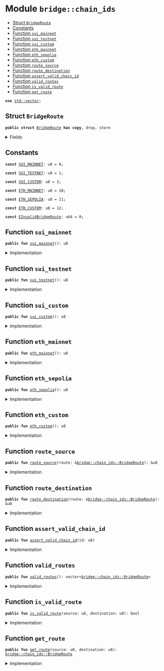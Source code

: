 
<a name="bridge_chain_ids"></a>

# Module `bridge::chain_ids`



-  [Struct `BridgeRoute`](#bridge_chain_ids_BridgeRoute)
-  [Constants](#@Constants_0)
-  [Function `sui_mainnet`](#bridge_chain_ids_sui_mainnet)
-  [Function `sui_testnet`](#bridge_chain_ids_sui_testnet)
-  [Function `sui_custom`](#bridge_chain_ids_sui_custom)
-  [Function `eth_mainnet`](#bridge_chain_ids_eth_mainnet)
-  [Function `eth_sepolia`](#bridge_chain_ids_eth_sepolia)
-  [Function `eth_custom`](#bridge_chain_ids_eth_custom)
-  [Function `route_source`](#bridge_chain_ids_route_source)
-  [Function `route_destination`](#bridge_chain_ids_route_destination)
-  [Function `assert_valid_chain_id`](#bridge_chain_ids_assert_valid_chain_id)
-  [Function `valid_routes`](#bridge_chain_ids_valid_routes)
-  [Function `is_valid_route`](#bridge_chain_ids_is_valid_route)
-  [Function `get_route`](#bridge_chain_ids_get_route)


<pre><code><b>use</b> <a href="../std/vector.md#std_vector">std::vector</a>;
</code></pre>



<a name="bridge_chain_ids_BridgeRoute"></a>

## Struct `BridgeRoute`



<pre><code><b>public</b> <b>struct</b> <a href="../bridge/chain_ids.md#bridge_chain_ids_BridgeRoute">BridgeRoute</a> <b>has</b> <b>copy</b>, drop, store
</code></pre>



<details>
<summary>Fields</summary>


<dl>
<dt>
<code>source: u8</code>
</dt>
<dd>
</dd>
<dt>
<code>destination: u8</code>
</dt>
<dd>
</dd>
</dl>


</details>

<a name="@Constants_0"></a>

## Constants


<a name="bridge_chain_ids_SUI_MAINNET"></a>



<pre><code><b>const</b> <a href="../bridge/chain_ids.md#bridge_chain_ids_SUI_MAINNET">SUI_MAINNET</a>: u8 = 0;
</code></pre>



<a name="bridge_chain_ids_SUI_TESTNET"></a>



<pre><code><b>const</b> <a href="../bridge/chain_ids.md#bridge_chain_ids_SUI_TESTNET">SUI_TESTNET</a>: u8 = 1;
</code></pre>



<a name="bridge_chain_ids_SUI_CUSTOM"></a>



<pre><code><b>const</b> <a href="../bridge/chain_ids.md#bridge_chain_ids_SUI_CUSTOM">SUI_CUSTOM</a>: u8 = 2;
</code></pre>



<a name="bridge_chain_ids_ETH_MAINNET"></a>



<pre><code><b>const</b> <a href="../bridge/chain_ids.md#bridge_chain_ids_ETH_MAINNET">ETH_MAINNET</a>: u8 = 10;
</code></pre>



<a name="bridge_chain_ids_ETH_SEPOLIA"></a>



<pre><code><b>const</b> <a href="../bridge/chain_ids.md#bridge_chain_ids_ETH_SEPOLIA">ETH_SEPOLIA</a>: u8 = 11;
</code></pre>



<a name="bridge_chain_ids_ETH_CUSTOM"></a>



<pre><code><b>const</b> <a href="../bridge/chain_ids.md#bridge_chain_ids_ETH_CUSTOM">ETH_CUSTOM</a>: u8 = 12;
</code></pre>



<a name="bridge_chain_ids_EInvalidBridgeRoute"></a>



<pre><code><b>const</b> <a href="../bridge/chain_ids.md#bridge_chain_ids_EInvalidBridgeRoute">EInvalidBridgeRoute</a>: u64 = 0;
</code></pre>



<a name="bridge_chain_ids_sui_mainnet"></a>

## Function `sui_mainnet`



<pre><code><b>public</b> <b>fun</b> <a href="../bridge/chain_ids.md#bridge_chain_ids_sui_mainnet">sui_mainnet</a>(): u8
</code></pre>



<details>
<summary>Implementation</summary>


<pre><code><b>public</b> <b>fun</b> <a href="../bridge/chain_ids.md#bridge_chain_ids_sui_mainnet">sui_mainnet</a>(): u8 { <a href="../bridge/chain_ids.md#bridge_chain_ids_SUI_MAINNET">SUI_MAINNET</a> }
</code></pre>



</details>

<a name="bridge_chain_ids_sui_testnet"></a>

## Function `sui_testnet`



<pre><code><b>public</b> <b>fun</b> <a href="../bridge/chain_ids.md#bridge_chain_ids_sui_testnet">sui_testnet</a>(): u8
</code></pre>



<details>
<summary>Implementation</summary>


<pre><code><b>public</b> <b>fun</b> <a href="../bridge/chain_ids.md#bridge_chain_ids_sui_testnet">sui_testnet</a>(): u8 { <a href="../bridge/chain_ids.md#bridge_chain_ids_SUI_TESTNET">SUI_TESTNET</a> }
</code></pre>



</details>

<a name="bridge_chain_ids_sui_custom"></a>

## Function `sui_custom`



<pre><code><b>public</b> <b>fun</b> <a href="../bridge/chain_ids.md#bridge_chain_ids_sui_custom">sui_custom</a>(): u8
</code></pre>



<details>
<summary>Implementation</summary>


<pre><code><b>public</b> <b>fun</b> <a href="../bridge/chain_ids.md#bridge_chain_ids_sui_custom">sui_custom</a>(): u8 { <a href="../bridge/chain_ids.md#bridge_chain_ids_SUI_CUSTOM">SUI_CUSTOM</a> }
</code></pre>



</details>

<a name="bridge_chain_ids_eth_mainnet"></a>

## Function `eth_mainnet`



<pre><code><b>public</b> <b>fun</b> <a href="../bridge/chain_ids.md#bridge_chain_ids_eth_mainnet">eth_mainnet</a>(): u8
</code></pre>



<details>
<summary>Implementation</summary>


<pre><code><b>public</b> <b>fun</b> <a href="../bridge/chain_ids.md#bridge_chain_ids_eth_mainnet">eth_mainnet</a>(): u8 { <a href="../bridge/chain_ids.md#bridge_chain_ids_ETH_MAINNET">ETH_MAINNET</a> }
</code></pre>



</details>

<a name="bridge_chain_ids_eth_sepolia"></a>

## Function `eth_sepolia`



<pre><code><b>public</b> <b>fun</b> <a href="../bridge/chain_ids.md#bridge_chain_ids_eth_sepolia">eth_sepolia</a>(): u8
</code></pre>



<details>
<summary>Implementation</summary>


<pre><code><b>public</b> <b>fun</b> <a href="../bridge/chain_ids.md#bridge_chain_ids_eth_sepolia">eth_sepolia</a>(): u8 { <a href="../bridge/chain_ids.md#bridge_chain_ids_ETH_SEPOLIA">ETH_SEPOLIA</a> }
</code></pre>



</details>

<a name="bridge_chain_ids_eth_custom"></a>

## Function `eth_custom`



<pre><code><b>public</b> <b>fun</b> <a href="../bridge/chain_ids.md#bridge_chain_ids_eth_custom">eth_custom</a>(): u8
</code></pre>



<details>
<summary>Implementation</summary>


<pre><code><b>public</b> <b>fun</b> <a href="../bridge/chain_ids.md#bridge_chain_ids_eth_custom">eth_custom</a>(): u8 { <a href="../bridge/chain_ids.md#bridge_chain_ids_ETH_CUSTOM">ETH_CUSTOM</a> }
</code></pre>



</details>

<a name="bridge_chain_ids_route_source"></a>

## Function `route_source`



<pre><code><b>public</b> <b>fun</b> <a href="../bridge/chain_ids.md#bridge_chain_ids_route_source">route_source</a>(route: &<a href="../bridge/chain_ids.md#bridge_chain_ids_BridgeRoute">bridge::chain_ids::BridgeRoute</a>): &u8
</code></pre>



<details>
<summary>Implementation</summary>


<pre><code><b>public</b> <b>fun</b> <a href="../bridge/chain_ids.md#bridge_chain_ids_route_source">route_source</a>(route: &<a href="../bridge/chain_ids.md#bridge_chain_ids_BridgeRoute">BridgeRoute</a>): &u8 {
    &route.source
}
</code></pre>



</details>

<a name="bridge_chain_ids_route_destination"></a>

## Function `route_destination`



<pre><code><b>public</b> <b>fun</b> <a href="../bridge/chain_ids.md#bridge_chain_ids_route_destination">route_destination</a>(route: &<a href="../bridge/chain_ids.md#bridge_chain_ids_BridgeRoute">bridge::chain_ids::BridgeRoute</a>): &u8
</code></pre>



<details>
<summary>Implementation</summary>


<pre><code><b>public</b> <b>fun</b> <a href="../bridge/chain_ids.md#bridge_chain_ids_route_destination">route_destination</a>(route: &<a href="../bridge/chain_ids.md#bridge_chain_ids_BridgeRoute">BridgeRoute</a>): &u8 {
    &route.destination
}
</code></pre>



</details>

<a name="bridge_chain_ids_assert_valid_chain_id"></a>

## Function `assert_valid_chain_id`



<pre><code><b>public</b> <b>fun</b> <a href="../bridge/chain_ids.md#bridge_chain_ids_assert_valid_chain_id">assert_valid_chain_id</a>(id: u8)
</code></pre>



<details>
<summary>Implementation</summary>


<pre><code><b>public</b> <b>fun</b> <a href="../bridge/chain_ids.md#bridge_chain_ids_assert_valid_chain_id">assert_valid_chain_id</a>(id: u8) {
    <b>assert</b>!(
        id == <a href="../bridge/chain_ids.md#bridge_chain_ids_SUI_MAINNET">SUI_MAINNET</a> ||
        id == <a href="../bridge/chain_ids.md#bridge_chain_ids_SUI_TESTNET">SUI_TESTNET</a> ||
        id == <a href="../bridge/chain_ids.md#bridge_chain_ids_SUI_CUSTOM">SUI_CUSTOM</a> ||
        id == <a href="../bridge/chain_ids.md#bridge_chain_ids_ETH_MAINNET">ETH_MAINNET</a> ||
        id == <a href="../bridge/chain_ids.md#bridge_chain_ids_ETH_SEPOLIA">ETH_SEPOLIA</a> ||
        id == <a href="../bridge/chain_ids.md#bridge_chain_ids_ETH_CUSTOM">ETH_CUSTOM</a>,
        <a href="../bridge/chain_ids.md#bridge_chain_ids_EInvalidBridgeRoute">EInvalidBridgeRoute</a>,
    )
}
</code></pre>



</details>

<a name="bridge_chain_ids_valid_routes"></a>

## Function `valid_routes`



<pre><code><b>public</b> <b>fun</b> <a href="../bridge/chain_ids.md#bridge_chain_ids_valid_routes">valid_routes</a>(): vector&lt;<a href="../bridge/chain_ids.md#bridge_chain_ids_BridgeRoute">bridge::chain_ids::BridgeRoute</a>&gt;
</code></pre>



<details>
<summary>Implementation</summary>


<pre><code><b>public</b> <b>fun</b> <a href="../bridge/chain_ids.md#bridge_chain_ids_valid_routes">valid_routes</a>(): vector&lt;<a href="../bridge/chain_ids.md#bridge_chain_ids_BridgeRoute">BridgeRoute</a>&gt; {
    vector[
        <a href="../bridge/chain_ids.md#bridge_chain_ids_BridgeRoute">BridgeRoute</a> { source: <a href="../bridge/chain_ids.md#bridge_chain_ids_SUI_MAINNET">SUI_MAINNET</a>, destination: <a href="../bridge/chain_ids.md#bridge_chain_ids_ETH_MAINNET">ETH_MAINNET</a> },
        <a href="../bridge/chain_ids.md#bridge_chain_ids_BridgeRoute">BridgeRoute</a> { source: <a href="../bridge/chain_ids.md#bridge_chain_ids_ETH_MAINNET">ETH_MAINNET</a>, destination: <a href="../bridge/chain_ids.md#bridge_chain_ids_SUI_MAINNET">SUI_MAINNET</a> },
        <a href="../bridge/chain_ids.md#bridge_chain_ids_BridgeRoute">BridgeRoute</a> { source: <a href="../bridge/chain_ids.md#bridge_chain_ids_SUI_TESTNET">SUI_TESTNET</a>, destination: <a href="../bridge/chain_ids.md#bridge_chain_ids_ETH_SEPOLIA">ETH_SEPOLIA</a> },
        <a href="../bridge/chain_ids.md#bridge_chain_ids_BridgeRoute">BridgeRoute</a> { source: <a href="../bridge/chain_ids.md#bridge_chain_ids_SUI_TESTNET">SUI_TESTNET</a>, destination: <a href="../bridge/chain_ids.md#bridge_chain_ids_ETH_CUSTOM">ETH_CUSTOM</a> },
        <a href="../bridge/chain_ids.md#bridge_chain_ids_BridgeRoute">BridgeRoute</a> { source: <a href="../bridge/chain_ids.md#bridge_chain_ids_SUI_CUSTOM">SUI_CUSTOM</a>, destination: <a href="../bridge/chain_ids.md#bridge_chain_ids_ETH_CUSTOM">ETH_CUSTOM</a> },
        <a href="../bridge/chain_ids.md#bridge_chain_ids_BridgeRoute">BridgeRoute</a> { source: <a href="../bridge/chain_ids.md#bridge_chain_ids_SUI_CUSTOM">SUI_CUSTOM</a>, destination: <a href="../bridge/chain_ids.md#bridge_chain_ids_ETH_SEPOLIA">ETH_SEPOLIA</a> },
        <a href="../bridge/chain_ids.md#bridge_chain_ids_BridgeRoute">BridgeRoute</a> { source: <a href="../bridge/chain_ids.md#bridge_chain_ids_ETH_SEPOLIA">ETH_SEPOLIA</a>, destination: <a href="../bridge/chain_ids.md#bridge_chain_ids_SUI_TESTNET">SUI_TESTNET</a> },
        <a href="../bridge/chain_ids.md#bridge_chain_ids_BridgeRoute">BridgeRoute</a> { source: <a href="../bridge/chain_ids.md#bridge_chain_ids_ETH_SEPOLIA">ETH_SEPOLIA</a>, destination: <a href="../bridge/chain_ids.md#bridge_chain_ids_SUI_CUSTOM">SUI_CUSTOM</a> },
        <a href="../bridge/chain_ids.md#bridge_chain_ids_BridgeRoute">BridgeRoute</a> { source: <a href="../bridge/chain_ids.md#bridge_chain_ids_ETH_CUSTOM">ETH_CUSTOM</a>, destination: <a href="../bridge/chain_ids.md#bridge_chain_ids_SUI_TESTNET">SUI_TESTNET</a> },
        <a href="../bridge/chain_ids.md#bridge_chain_ids_BridgeRoute">BridgeRoute</a> { source: <a href="../bridge/chain_ids.md#bridge_chain_ids_ETH_CUSTOM">ETH_CUSTOM</a>, destination: <a href="../bridge/chain_ids.md#bridge_chain_ids_SUI_CUSTOM">SUI_CUSTOM</a> },
    ]
}
</code></pre>



</details>

<a name="bridge_chain_ids_is_valid_route"></a>

## Function `is_valid_route`



<pre><code><b>public</b> <b>fun</b> <a href="../bridge/chain_ids.md#bridge_chain_ids_is_valid_route">is_valid_route</a>(source: u8, destination: u8): bool
</code></pre>



<details>
<summary>Implementation</summary>


<pre><code><b>public</b> <b>fun</b> <a href="../bridge/chain_ids.md#bridge_chain_ids_is_valid_route">is_valid_route</a>(source: u8, destination: u8): bool {
    <b>let</b> route = <a href="../bridge/chain_ids.md#bridge_chain_ids_BridgeRoute">BridgeRoute</a> { source, destination };
    <a href="../bridge/chain_ids.md#bridge_chain_ids_valid_routes">valid_routes</a>().contains(&route)
}
</code></pre>



</details>

<a name="bridge_chain_ids_get_route"></a>

## Function `get_route`



<pre><code><b>public</b> <b>fun</b> <a href="../bridge/chain_ids.md#bridge_chain_ids_get_route">get_route</a>(source: u8, destination: u8): <a href="../bridge/chain_ids.md#bridge_chain_ids_BridgeRoute">bridge::chain_ids::BridgeRoute</a>
</code></pre>



<details>
<summary>Implementation</summary>


<pre><code><b>public</b> <b>fun</b> <a href="../bridge/chain_ids.md#bridge_chain_ids_get_route">get_route</a>(source: u8, destination: u8): <a href="../bridge/chain_ids.md#bridge_chain_ids_BridgeRoute">BridgeRoute</a> {
    <b>let</b> route = <a href="../bridge/chain_ids.md#bridge_chain_ids_BridgeRoute">BridgeRoute</a> { source, destination };
    <b>assert</b>!(<a href="../bridge/chain_ids.md#bridge_chain_ids_valid_routes">valid_routes</a>().contains(&route), <a href="../bridge/chain_ids.md#bridge_chain_ids_EInvalidBridgeRoute">EInvalidBridgeRoute</a>);
    route
}
</code></pre>



</details>
